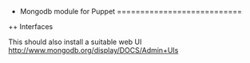 + Mongodb module for Puppet
===========================

++ Interfaces

This should also install a suitable web UI http://www.mongodb.org/display/DOCS/Admin+UIs